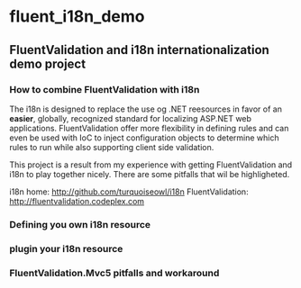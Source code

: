 # fluent_i18n_demo
## FluentValidation and i18n internationalization demo project
### How to combine FluentValidation with i18n 

The i18n is designed to replace the use og .NET reesources in favor of an **easier**, globally, recognized standard for localizing ASP.NET web applications. 
FluentValidation offer more flexibility in defining rules and can even be used with IoC to inject configuration objects to determine which rules to run while also supporting client side validation. 

This project is a result from my experience with getting FluentValidation and i18n to play together nicely. There are some pitfalls that wil be highligheted. 

i18n home: http://github.com/turquoiseowl/i18n 
FluentValidation: http://fluentvalidation.codeplex.com 

### Defining you own i18n resource 

### plugin your i18n resource

### FluentValidation.Mvc5 pitfalls and workaround 


